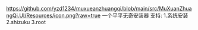 https://github.com/yzd1234/muxueanzhuangqi/blob/main/src/MuXuanZhuangQi.UI/Resources/icon.png?raw=true
一个平平无奇安装器
支持:
1.系统安装
2.shizuku
3.root
